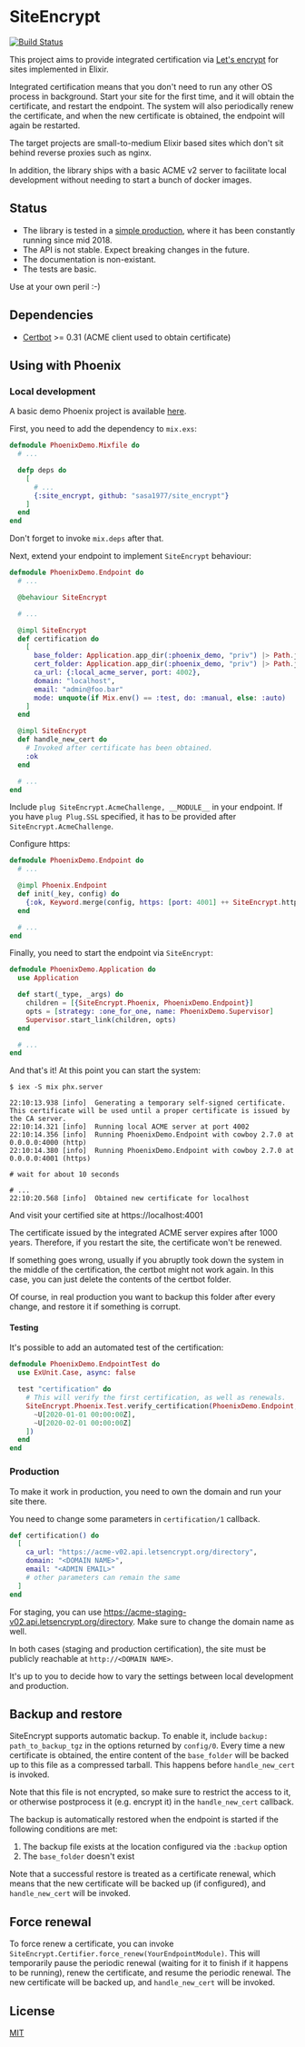 # SiteEncrypt

[![Build Status](https://travis-ci.org/sasa1977/site_encrypt.svg?branch=master)](https://travis-ci.org/sasa1977/site_encrypt)

This project aims to provide integrated certification via [Let's encrypt](https://letsencrypt.org/) for sites implemented in Elixir.

Integrated certification means that you don't need to run any other OS process in background. Start your site for the first time, and it will obtain the certificate, and restart the endpoint. The system will also periodically renew the certificate, and when the new certificate is obtained, the endpoint will again be restarted.

The target projects are small-to-medium Elixir based sites which don't sit behind reverse proxies such as nginx.

In addition, the library ships with a basic ACME v2 server to facilitate local development without needing to start a bunch of docker images.

## Status

- The library is tested in a [simple production](https://www.theerlangelist.com), where it has been constantly running since mid 2018.
- The API is not stable. Expect breaking changes in the future.
- The documentation is non-existant.
- The tests are basic.

Use at your own peril :-)

## Dependencies

- [Certbot](https://certbot.eff.org/) >= 0.31 (ACME client used to obtain certificate)

## Using with Phoenix

### Local development

A basic demo Phoenix project is available [here](./demos/phoenix).

First, you need to add the dependency to `mix.exs`:

```elixir
defmodule PhoenixDemo.Mixfile do
  # ...

  defp deps do
    [
      # ...
      {:site_encrypt, github: "sasa1977/site_encrypt"}
    ]
  end
end
```

Don't forget to invoke `mix.deps` after that.

Next, extend your endpoint to implement `SiteEncrypt` behaviour:

```elixir
defmodule PhoenixDemo.Endpoint do
  # ...

  @behaviour SiteEncrypt

  # ...

  @impl SiteEncrypt
  def certification do
    [
      base_folder: Application.app_dir(:phoenix_demo, "priv") |> Path.join("certbot"),
      cert_folder: Application.app_dir(:phoenix_demo, "priv") |> Path.join("cert"),
      ca_url: {:local_acme_server, port: 4002},
      domain: "localhost",
      email: "admin@foo.bar"
      mode: unquote(if Mix.env() == :test, do: :manual, else: :auto)
    ]
  end

  @impl SiteEncrypt
  def handle_new_cert do
    # Invoked after certificate has been obtained.
    :ok
  end

  # ...
end
```

Include `plug SiteEncrypt.AcmeChallenge, __MODULE__` in your endpoint. If you have `plug Plug.SSL` specified, it has to be provided after `SiteEncrypt.AcmeChallenge`.

Configure https:

```elixir
defmodule PhoenixDemo.Endpoint do
  # ...

  @impl Phoenix.Endpoint
  def init(_key, config) do
    {:ok, Keyword.merge(config, https: [port: 4001] ++ SiteEncrypt.https_keys(__MODULE__))}
  end

  # ...
end
```

Finally, you need to start the endpoint via `SiteEncrypt`:

```elixir
defmodule PhoenixDemo.Application do
  use Application

  def start(_type, _args) do
    children = [{SiteEncrypt.Phoenix, PhoenixDemo.Endpoint}]
    opts = [strategy: :one_for_one, name: PhoenixDemo.Supervisor]
    Supervisor.start_link(children, opts)
  end

  # ...
end
```

And that's it! At this point you can start the system:

```
$ iex -S mix phx.server

22:10:13.938 [info]  Generating a temporary self-signed certificate. This certificate will be used until a proper certificate is issued by the CA server.
22:10:14.321 [info]  Running local ACME server at port 4002
22:10:14.356 [info]  Running PhoenixDemo.Endpoint with cowboy 2.7.0 at 0.0.0.0:4000 (http)
22:10:14.380 [info]  Running PhoenixDemo.Endpoint with cowboy 2.7.0 at 0.0.0.0:4001 (https)

# wait for about 10 seconds

# ...
22:10:20.568 [info]  Obtained new certificate for localhost
```

And visit your certified site at https://localhost:4001

The certificate issued by the integrated ACME server expires after 1000 years. Therefore, if you restart the site, the certificate won't be renewed.

If something goes wrong, usually if you abruptly took down the system in the middle of the certification, the certbot might not work again. In this case, you can just delete the contents of the certbot folder.

Of course, in real production you want to backup this folder after every change, and restore it if something is corrupt.

#### Testing

It's possible to add an automated test of the certification:

```elixir
defmodule PhoenixDemo.EndpointTest do
  use ExUnit.Case, async: false

  test "certification" do
    # This will verify the first certification, as well as renewals.
    SiteEncrypt.Phoenix.Test.verify_certification(PhoenixDemo.Endpoint, [
      ~U[2020-01-01 00:00:00Z],
      ~U[2020-02-01 00:00:00Z]
    ])
  end
end

```

### Production

To make it work in production, you need to own the domain and run your site there.

You need to change some parameters in `certification/1` callback.

```elixir
def certification() do
  [
    ca_url: "https://acme-v02.api.letsencrypt.org/directory",
    domain: "<DOMAIN NAME>",
    email: "<ADMIN EMAIL>"
    # other parameters can remain the same
  ]
end
```

For staging, you can use https://acme-staging-v02.api.letsencrypt.org/directory. Make sure to change the domain name as well.

In both cases (staging and production certification), the site must be publicly reachable at `http://<DOMAIN NAME>`.

It's up to you to decide how to vary the settings between local development and production.

## Backup and restore

SiteEncrypt supports automatic backup. To enable it, include `backup: path_to_backup_tgz` in the options returned by `config/0`. Every time a new certificate is obtained, the entire content of the `base_folder` will be backed up to this file as a compressed tarball. This happens before `handle_new_cert` is invoked.

Note that this file is not encrypted, so make sure to restrict the access to it, or otherwise postprocess it (e.g. encrypt it) in the `handle_new_cert` callback.

The backup is automatically restored when the endpoint is started if the following conditions are met:

1. The backup file exists at the location configured via the `:backup` option
2. The `base_folder` doesn't exist

Note that a successful restore is treated as a certificate renewal, which means that the new certificate will be backed up (if configured), and `handle_new_cert` will be invoked.

## Force renewal

To force renew a certificate, you can invoke `SiteEncrypt.Certifier.force_renew(YourEndpointModule)`. This will temporarily pause the periodic renewal (waiting for it to finish if it happens to be running), renew the certificate, and resume the periodic renewal. The new certificate will be backed up, and `handle_new_cert` will be invoked.

## License

[MIT](./LICENSE)
